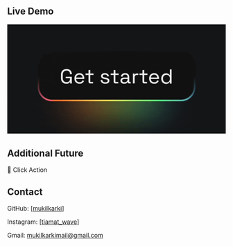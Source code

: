 ## Live Demo

![](https://github.com/mukilkarki/Fancy-Glowing-Button/blob/37ef883c26ac239c574a32b782d54e239ec5a35d/demo/demo.gif)

## Additional Future
💜 Click Action
## Contact

GitHub: [[mukilkarki](https://github.com/mukilkarki)]

Instagram: [[tiamat_wave](https://www.instagram.com/tiamat_wave)]

Gmail: mukilkarkimail@gmail.com
